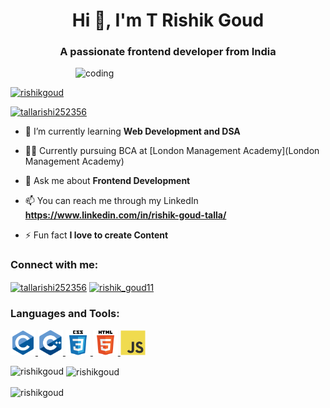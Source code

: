 <h1 align="center">Hi 👋, I'm T Rishik Goud</h1>
<h3 align="center">A passionate frontend developer from India</h3>
<img align="right" alt="coding" width="400" src="">

<p align="left"> <img src=""C:\Coding_journey\stock imges\gitprofile.gif"" /> </p>

<p align="left"> <a href="https://github.com/ryo-ma/github-profile-trophy"><img src="https://github-profile-trophy.vercel.app/?username=rishikgoud" alt="rishikgoud" /></a> </p>

<p align="left"> <a href="https://twitter.com/tallarishi252356" target="blank"><img src="https://img.shields.io/twitter/follow/tallarishi252356?logo=twitter&style=for-the-badge" alt="tallarishi252356" /></a> </p>

- 🌱 I’m currently learning **Web Development and DSA**

- 👨‍💻 Currently pursuing BCA at [London Management Academy](London Management Academy)

- 💬 Ask me about **Frontend Development**

- 📫 You can reach me through my LinkedIn **https://www.linkedin.com/in/rishik-goud-talla/**

- ⚡ Fun fact **I love to create Content**

<h3 align="left">Connect with me:</h3>
<p align="left">
<a href="https://twitter.com/tallarishi252356" target="blank"><img align="center" src="https://raw.githubusercontent.com/rahuldkjain/github-profile-readme-generator/master/src/images/icons/Social/twitter.svg" alt="tallarishi252356" height="30" width="40" /></a>
<a href="https://instagram.com/rishik_goud11" target="blank"><img align="center" src="https://raw.githubusercontent.com/rahuldkjain/github-profile-readme-generator/master/src/images/icons/Social/instagram.svg" alt="rishik_goud11" height="30" width="40" /></a>
</p>

<h3 align="left">Languages and Tools:</h3>
<p align="left"> <a href="https://www.cprogramming.com/" target="_blank" rel="noreferrer"> <img src="https://raw.githubusercontent.com/devicons/devicon/master/icons/c/c-original.svg" alt="c" width="40" height="40"/> </a> <a href="https://www.w3schools.com/cpp/" target="_blank" rel="noreferrer"> <img src="https://raw.githubusercontent.com/devicons/devicon/master/icons/cplusplus/cplusplus-original.svg" alt="cplusplus" width="40" height="40"/> </a> <a href="https://www.w3schools.com/css/" target="_blank" rel="noreferrer"> <img src="https://raw.githubusercontent.com/devicons/devicon/master/icons/css3/css3-original-wordmark.svg" alt="css3" width="40" height="40"/> </a> <a href="https://www.w3.org/html/" target="_blank" rel="noreferrer"> <img src="https://raw.githubusercontent.com/devicons/devicon/master/icons/html5/html5-original-wordmark.svg" alt="html5" width="40" height="40"/> </a> <a href="https://developer.mozilla.org/en-US/docs/Web/JavaScript" target="_blank" rel="noreferrer"> <img src="https://raw.githubusercontent.com/devicons/devicon/master/icons/javascript/javascript-original.svg" alt="javascript" width="40" height="40"/> </a> </p>

<p><img align="left" src="https://github-readme-stats.vercel.app/api/top-langs?username=rishikgoud&show_icons=true&locale=en&layout=compact" alt="rishikgoud" /></p>

<p>&nbsp;<img align="center" src="https://github-readme-stats.vercel.app/api?username=rishikgoud&show_icons=true&locale=en" alt="rishikgoud" /></p>

<p><img align="center" src="https://github-readme-streak-stats.herokuapp.com/?user=rishikgoud&" alt="rishikgoud" /></p>


<!--
**rishikgoud/rishikgoud** is a ✨ _special_ ✨ repository because its `README.md` (this file) appears on your GitHub profile.

Here are some ideas to get you started:

- 🔭 I’m currently working on ...
- 🌱 I’m currently learning ...
- 👯 I’m looking to collaborate on ...
- 🤔 I’m looking for help with ...
- 💬 Ask me about ...
- 📫 How to reach me: ...
- 😄 Pronouns: ...
- ⚡ Fun fact: ...
-->
